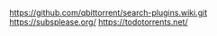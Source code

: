 https://github.com/qbittorrent/search-plugins.wiki.git https://subsplease.org/ https://todotorrents.net/